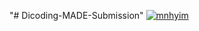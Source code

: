 "# Dicoding-MADE-Submission" 
[![mnhyim](https://circleci.com/gh/mnhyim/Dicoding-MADE-Submission.svg?style=svg)](https://circleci.com/gh/mnhyim/Dicoding-MADE-Submission)
